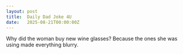 ```yaml
---
layout: post
title:  Daily Dad Joke 4U
date:   2025-08-21T00:00:00Z
---
```

Why did the woman buy new wine glasses? Because the ones she was using made everything blurry.
